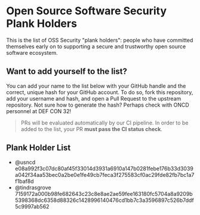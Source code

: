 # Open Source Software Security Plank Holders

This is the list of OSS Security "plank holders": people who have committed themselves early on to supporting a secure and trustworthy open source software ecosystem.

## Want to add yourself to the list?

You can add your name to the list below with your GitHub handle and the correct, unique hash for your GitHub account. To do so, fork this repository, add your username and hash, and open a Pull Request to the upstream repository. Not sure how to generate the hash? Perhaps check with ONCD personnel at DEF CON 32!

> PRs will be evaluated automatically by our CI pipeline. In order to be added to the list, your PR **must pass the CI status check**.

> [//]: # (Check for "Open Source Software Security Initiative" WG members)

## Plank Holder List

* @usncd e08a992f3c07dc80af45f33014d3931a6910a147b0281febe176b33d3039a042f34aa53bec0a2be0e1fe49cb7feca3f275583cf0ac29fde82fb7bc1a7f1baf8d
* @tindrasgrove
7159172a000b98fe682643c23c8e8ae2ae59fee163180fc5704a8a9209b5398368dc6358d88326c1428996140476cd1bb7c3a3596897c526b7ddf5c9997ab562

